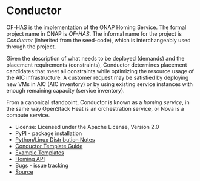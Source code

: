 # Conductor

OF-HAS is the implementation of the ONAP Homing Service. The formal project name in ONAP is *OF-HAS*. The informal name for the project is *Conductor* (inherited from the seed-code), which is interchangeably used through the project.

Given the description of what needs to be deployed (demands) and the placement requirements (constraints), Conductor determines placement candidates that meet all constraints while optimizing the resource usage of the AIC infrastructure. A customer request may be satisfied by deploying new VMs in AIC (AIC inventory) or by using existing service instances with enough remaining capacity (service inventory).

From a canonical standpoint, Conductor is known as a *homing service*, in the same way OpenStack Heat is an orchestration service, or Nova is a compute service.

* License: Licensed under the Apache License, Version 2.0
* [PyPI]() - package installation
* [Python/Linux Distribution Notes](/doc/distribution/README.md)
* [Conductor Template Guide](/doc/template/README.md)
* [Example Templates](/doc/examples/README.md)
* [Homing API](/doc/api/README.md)
* [Bugs](https://jira.onap.org/projects/OPTFRA/summary) - issue tracking
* [Source](https://gerrit.onap.org/r/optf/has)
